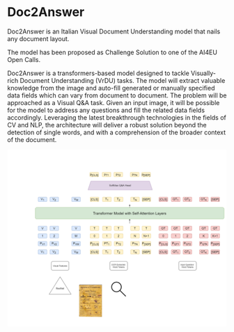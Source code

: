 # Doc2Answer
Doc2Answer is an Italian Visual Document Understanding model that nails any document layout.

The model has been proposed as Challenge Solution to one of the AI4EU Open Calls.

Doc2Answer is a transformers-based model designed to tackle Visually-rich Document Understanding (VrDU) tasks. The model will extract valuable knowledge from the image and auto-fill generated or manually specified data fields which can vary from document to document. The problem will be approached as a Visual Q&A task. Given an input image, it will be possible for the model to address any questions and fill the related data fields accordingly. Leveraging the latest breakthrough technologies in the fields of CV and NLP, the architecture will deliver a robust solution beyond the detection of single words, and with a comprehension of the broader context of the document.

![alt text](https://github.com/Beautifeye/Doc2Answer/blob/main/images/model_architecture_transparent.png)
